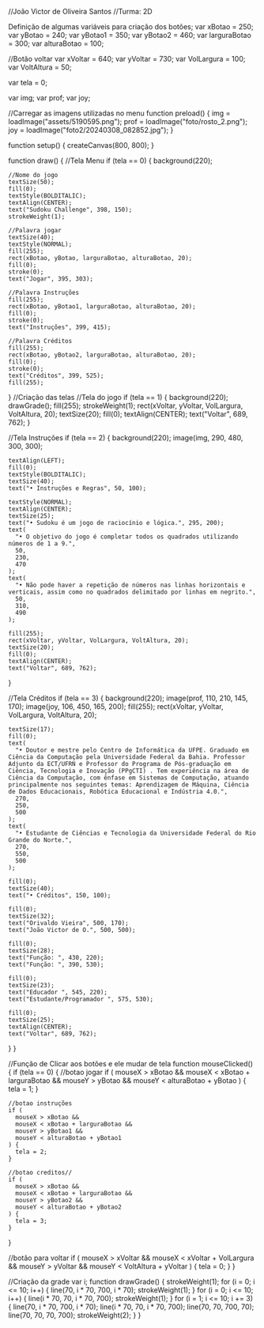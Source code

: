 //João Victor de Oliveira Santos
//Turma: 2D

Definição de algumas variáveis para criação dos botões;
var xBotao = 250;
var yBotao = 240;
var yBotao1 = 350;
var yBotao2 = 460;
var larguraBotao = 300;
var alturaBotao = 100;

//Botão voltar
var xVoltar = 640;
var yVoltar = 730;
var VolLargura = 100;
var VoltAltura = 50;

var tela = 0;

var img;
var prof;
var joy;

//Carregar as imagens utilizadas no menu
function preload() {
  img = loadImage("assets/5190595.png");
  prof = loadImage("foto/rosto_2.png");
  joy = loadImage("foto2/20240308_082852.jpg");
}

function setup() {
  createCanvas(800, 800);
}

function draw() {
  //Tela Menu
  if (tela == 0) {
    background(220);

    //Nome do jogo
    textSize(50);
    fill(0);
    textStyle(BOLDITALIC);
    textAlign(CENTER);
    text("Sudoku Challenge", 398, 150);
    strokeWeight(1);

    //Palavra jogar
    textSize(40);
    textStyle(NORMAL);
    fill(255);
    rect(xBotao, yBotao, larguraBotao, alturaBotao, 20);
    fill(0);
    stroke(0);
    text("Jogar", 395, 303);

    //Palavra Instruções
    fill(255);
    rect(xBotao, yBotao1, larguraBotao, alturaBotao, 20);
    fill(0);
    stroke(0);
    text("Instruções", 399, 415);

    //Palavra Créditos
    fill(255);
    rect(xBotao, yBotao2, larguraBotao, alturaBotao, 20);
    fill(0);
    stroke(0);
    text("Créditos", 399, 525);
    fill(255);
  }
  //Criação das telas
  //Tela do jogo
  if (tela == 1) {
    background(220);
    drawGrade();
    fill(255);
    strokeWeight(1);
    rect(xVoltar, yVoltar, VolLargura, VoltAltura, 20);
    textSize(20);
    fill(0);
    textAlign(CENTER);
    text("Voltar", 689, 762);
  }

  //Tela Instruções
  if (tela == 2) {
    background(220);
    image(img, 290, 480, 300, 300);

    textAlign(LEFT);
    fill(0);
    textStyle(BOLDITALIC);
    textSize(40);
    text("• Instruções e Regras", 50, 100);

    textStyle(NORMAL);
    textAlign(CENTER);
    textSize(25);
    text("• Sudoku é um jogo de raciocínio e lógica.", 295, 200);
    text(
      "• O objetivo do jogo é completar todos os quadrados utilizando números de 1 a 9.",
      50,
      230,
      470
    );
    text(
      "• Não pode haver a repetição de números nas linhas horizontais e verticais, assim como no quadrados delimitado por linhas em negrito.",
      50,
      310,
      490
    );

    fill(255);
    rect(xVoltar, yVoltar, VolLargura, VoltAltura, 20);
    textSize(20);
    fill(0);
    textAlign(CENTER);
    text("Voltar", 689, 762);
  }

  //Tela Créditos
  if (tela == 3) {
    background(220);
    image(prof, 110, 210, 145, 170);
    image(joy, 106, 450, 165, 200);
    fill(255);
    rect(xVoltar, yVoltar, VolLargura, VoltAltura, 20);

    textSize(17);
    fill(0);
    text(
      "• Doutor e mestre pelo Centro de Informática da UFPE. Graduado em Ciência da Computação pela Universidade Federal da Bahia. Professor Adjunto da ECT/UFRN e Professor do Programa de Pós-graduação em Ciência, Tecnologia e Inovação (PPgCTI) . Tem experiência na área de Ciência da Computação, com ênfase em Sistemas de Computação, atuando principalmente nos seguintes temas: Aprendizagem de Máquina, Ciência de Dados Educacionais, Robótica Educacional e Indústria 4.0.",
      270,
      250,
      500
    );
    text(
      "• Estudante de Ciências e Tecnologia da Universidade Federal do Rio Grande do Norte.",
      270,
      550,
      500
    );

    fill(0);
    textSize(40);
    text("• Créditos", 150, 100);

    fill(0);
    textSize(32);
    text("Orivaldo Vieira", 500, 170);
    text("João Victor de O.", 500, 500);

    fill(0);
    textSize(28);
    text("Função: ", 430, 220);
    text("Função: ", 390, 530);

    fill(0);
    textSize(23);
    text("Educador ", 545, 220);
    text("Estudante/Programador ", 575, 530);

    fill(0);
    textSize(25);
    textAlign(CENTER);
    text("Voltar", 689, 762);
  }
}

//Função de Clicar aos botões e ele mudar de tela
function mouseClicked() {
  if (tela == 0) {
    //botao jogar
    if (
      mouseX > xBotao &&
      mouseX < xBotao + larguraBotao &&
      mouseY > yBotao &&
      mouseY < alturaBotao + yBotao
    ) {
      tela = 1;
    }

    //botao instruções
    if (
      mouseX > xBotao &&
      mouseX < xBotao + larguraBotao &&
      mouseY > yBotao1 &&
      mouseY < alturaBotao + yBotao1
    ) {
      tela = 2;
    }

    //botao creditos//
    if (
      mouseX > xBotao &&
      mouseX < xBotao + larguraBotao &&
      mouseY > yBotao2 &&
      mouseY < alturaBotao + yBotao2
    ) {
      tela = 3;
    }
  }

  //botão para voltar
  if (
    mouseX > xVoltar &&
    mouseX < xVoltar + VolLargura &&
    mouseY > yVoltar &&
    mouseY < VoltAltura + yVoltar
  ) {
    tela = 0;
  }
}

//Criação da grade
var i;
function drawGrade() {
  strokeWeight(1);
  for (i = 0; i <= 10; i++) {
    line(70, i * 70, 700, i * 70);
    strokeWeight(1);
  }
  for (i = 0; i <= 10; i++) {
    line(i * 70, 70, i * 70, 700);
    strokeWeight(1);
  }
  for (i = 1; i <= 10; i += 3) {
    line(70, i * 70, 700, i * 70);
    line(i * 70, 70, i * 70, 700);
    line(70, 70, 700, 70);
    line(70, 70, 70, 700);
    strokeWeight(2);
  }
}
